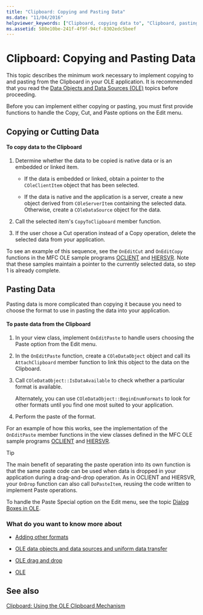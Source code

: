 ```yaml
---
title: "Clipboard: Copying and Pasting Data"
ms.date: "11/04/2016"
helpviewer_keywords: ["Clipboard, copying data to", "Clipboard, pasting"]
ms.assetid: 580e10be-241f-4f9f-94cf-8302edc5beef
---
```

# Clipboard: Copying and Pasting Data

This topic describes the minimum work necessary to implement copying to and pasting from the Clipboard in your OLE application. It is recommended that you read the [Data Objects and Data Sources (OLE)](../mfc/data-objects-and-data-sources-ole.md) topics before proceeding.

Before you can implement either copying or pasting, you must first provide functions to handle the Copy, Cut, and Paste options on the Edit menu.

## <a name="_core_copying_or_cutting_data"></a> Copying or Cutting Data

#### To copy data to the Clipboard

1. Determine whether the data to be copied is native data or is an embedded or linked item.

   - If the data is embedded or linked, obtain a pointer to the `COleClientItem` object that has been selected.

   - If the data is native and the application is a server, create a new object derived from `COleServerItem` containing the selected data. Otherwise, create a `COleDataSource` object for the data.

1. Call the selected item's `CopyToClipboard` member function.

1. If the user chose a Cut operation instead of a Copy operation, delete the selected data from your application.

To see an example of this sequence, see the `OnEditCut` and `OnEditCopy` functions in the MFC OLE sample programs [OCLIENT](../overview/visual-cpp-samples.md) and [HIERSVR](../overview/visual-cpp-samples.md). Note that these samples maintain a pointer to the currently selected data, so step 1 is already complete.

## <a name="_core_pasting_data"></a> Pasting Data

Pasting data is more complicated than copying it because you need to choose the format to use in pasting the data into your application.

#### To paste data from the Clipboard

1. In your view class, implement `OnEditPaste` to handle users choosing the Paste option from the Edit menu.

1. In the `OnEditPaste` function, create a `COleDataObject` object and call its `AttachClipboard` member function to link this object to the data on the Clipboard.

1. Call `COleDataObject::IsDataAvailable` to check whether a particular format is available.

   Alternately, you can use `COleDataObject::BeginEnumFormats` to look for other formats until you find one most suited to your application.

1. Perform the paste of the format.

For an example of how this works, see the implementation of the `OnEditPaste` member functions in the view classes defined in the MFC OLE sample programs [OCLIENT](../overview/visual-cpp-samples.md) and [HIERSVR](../overview/visual-cpp-samples.md).

> [!TIP]
>  The main benefit of separating the paste operation into its own function is that the same paste code can be used when data is dropped in your application during a drag-and-drop operation. As in OCLIENT and HIERSVR, your `OnDrop` function can also call `DoPasteItem`, reusing the code written to implement Paste operations.

To handle the Paste Special option on the Edit menu, see the topic [Dialog Boxes in OLE](../mfc/dialog-boxes-in-ole.md).

### What do you want to know more about

- [Adding other formats](../mfc/clipboard-adding-other-formats.md)

- [OLE data objects and data sources and uniform data transfer](../mfc/data-objects-and-data-sources-ole.md)

- [OLE drag and drop](../mfc/drag-and-drop-ole.md)

- [OLE](../mfc/ole-background.md)

## See also

[Clipboard: Using the OLE Clipboard Mechanism](../mfc/clipboard-using-the-ole-clipboard-mechanism.md)
